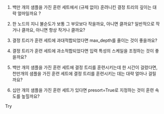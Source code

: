 1. 백만 개의 샘플을 가진 훈련 세트에서 (규제 없이) 훈려니킨 결정 트리의 깊이는 대략 얼마일까요 ?

2. 한 노드의 지니 불순도가 보통 그 부모보다 작을까요, 아니면 클까요? 일반적으로 작거나 클까요, 아니면 항상 작거나 클까요?

3. 결정 트리가 훈련 세트에 과대적합되었다면 max_depth를 줄이는 것이 좋을까요?

4. 결정 트리가 훈련 세트에 과소적합되었다면 입력 특성의 스케일을 조정하는 것이 좋을까요?

5. 백만 개의 샘플을 가진 훈련 세트에 결정 트리를 훈련시키는데 한 시간이 걸렸다면, 천만개의 샘플을 가진 훈련 세트에 결정 트리를 훈련시키는 데는 대략 얼마나 걸릴까요?

6. 십만 개의 샘플을 가진 훈련 세트가 있다면 presort=True로 지정하는 것이 훈련 속도를 높힐까요?

Try